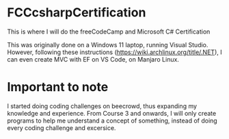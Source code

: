 # FCCcsharpCertification
This is where I will do the freeCodeCamp and Microsoft C# Certification

This was originally done on a Windows 11 laptop, running Visual Studio. However, following these instructions (https://wiki.archlinux.org/title/.NET), I can even create MVC with EF on VS Code, on Manjaro Linux.

# Important to note
I started doing coding challenges on beecrowd, thus expanding my knowledge and experience. From Course 3 and onwards, I will only create programs to help me understand a concept of something, instead of doing every coding challenge and excersice.